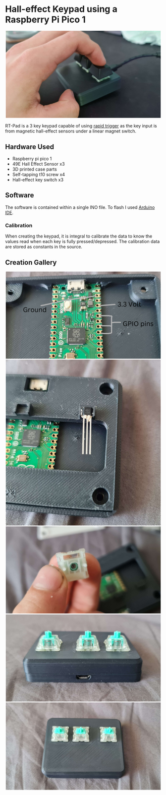 # Hall-effect Keypad using a Raspberry Pi Pico 1
<div align="center">
<img src="images/final using.jpg"
     style="width: 500px;
            height: auto;
            object-position: center top;">
</div>

RT-Pad is a 3 key keypad capable of using [rapid trigger](https://wooting.io/rapid-trigger) as the key input is from magnetic hall-effect sensors under a linear magnet switch.

## Hardware Used
- Raspberry pi pico 1
- 49E Hall Effect Sensor x3
- 3D printed case parts
- Self-tapping t10 screw x4
- Hall-effect key switch x3

## Software
The software is contained within a single INO file. To flash I used [Arduino IDE](https://www.arduino.cc/en/software/).
### Calibration
When creating the keypad, it is integral to calibrate the data to know the values read when each key is fully pressed/depressed. The calibration data are stored as constants in the source.

## Creation Gallery
<div align="center">
<img src="images/diagram cropped.png"
     style="width: 500px;
            height: auto;
            object-position: center top;">
</div>
<div align="center">
<img src="images/2.jpg"
     style="width: 500px;
            height: auto;
            object-position: center top;">
</div>
<div align="center">
<img src="images/3.jpg"
     style="width: 500px;
            height: auto;
            object-position: center top;">
</div>
<div align="center">
<img src="images/final front.jpg"
     style="width: 500px;
            height: auto;
            object-position: center top;">
</div>
<div align="center">
<img src="images/final top.jpg"
     style="width: 500px;
            height: auto;
            object-position: center top;">
</div>
